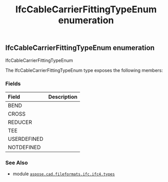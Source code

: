 ﻿---
title: IfcCableCarrierFittingTypeEnum enumeration
second_title: Aspose.CAD for Python via .NET API References
description: 
type: docs
weight: 2160
url: /python-net/aspose.cad.fileformats.ifc.ifc4.types/ifccablecarrierfittingtypeenum/
is_root: false
---

## IfcCableCarrierFittingTypeEnum enumeration

IfcCableCarrierFittingTypeEnum



The IfcCableCarrierFittingTypeEnum type exposes the following members:

### Fields
| Field | Description |
| :- | :- |
| BEND |  |
| CROSS |  |
| REDUCER |  |
| TEE |  |
| USERDEFINED |  |
| NOTDEFINED |  |



### See Also
* module [`aspose.cad.fileformats.ifc.ifc4.types`](..)
